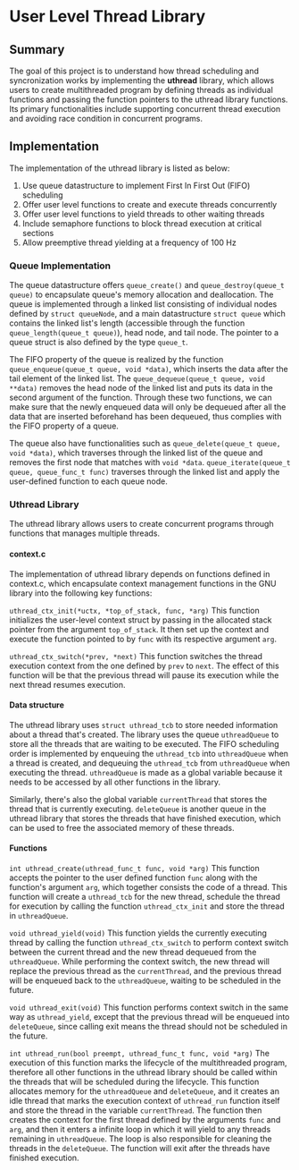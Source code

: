 
# User Level Thread Library

## Summary

The goal of this project is to understand how thread scheduling and 
syncronization works by implementing the **uthread** library, which allows
users to create multithreaded program by defining threads as individual
functions and passing the function pointers to the uthread library functions.
Its primary functionalities include supporting concurrent thread execution and
avoiding race condition in concurrent programs.

## Implementation

The implementation of the uthread library is listed as below:

1. Use queue datastructure to implement First In First Out (FIFO) scheduling
2. Offer user level functions to create and execute threads concurrently
3. Offer user level functions to yield threads to other waiting threads
4. Include semaphore functions to block thread execution at critical sections
5. Allow preemptive thread yielding at a frequency of 100 Hz

### Queue Implementation

The queue datastructure offers `queue_create()` and 
`queue_destroy(queue_t queue)` to encapsulate queue's memory allocation and
deallocation. The queue is implemented through a linked list consisting of 
individual nodes defined by `struct queueNode`, and a main datastructure
`struct queue` which contains the linked list's length (accessible through the
function `queue_length(queue_t queue)`), head node, and tail node. The pointer
to a queue struct is also defined by the type `queue_t`. 

The FIFO property of the queue is realized by the function
`queue_enqueue(queue_t queue, void *data)`, which inserts the data after the
tail element of the linked list. The
`queue_dequeue(queue_t queue, void **data)` removes the head node of the linked
list and puts its data in the second argument of the function. Through these
two functions, we can make sure that the newly enqueued data will only be
dequeued after all the data that are inserted beforehand has been dequeued,
thus complies with the FIFO property of a queue.

The queue also have functionalities such as 
`queue_delete(queue_t queue, void *data)`, which traverses through the linked
list of the queue and removes the first node that matches with `void *data`.
`queue_iterate(queue_t queue, queue_func_t func)` traverses through the linked
list and apply the user-defined function to each queue node.

### Uthread Library

The uthread library allows users to create concurrent programs through
functions that manages multiple threads.

#### context.c

The implementation of uthread library depends on functions defined in 
context.c, which encapsulate context management functions in the GNU
library into the following key functions:

`uthread_ctx_init(*uctx, *top_of_stack, func, *arg)`
This function initializes the user-level context struct by passing in the
allocated stack pointer from the argument `top_of_stack`. It then set up the
context and execute the function pointed to by `func` with its respective
argument `arg`.

`uthread_ctx_switch(*prev, *next)`
This function switches the thread execution context from the one defined by
`prev` to `next`. The effect of this function will be that the previous thread
will pause its execution while the next thread resumes execution.

#### Data structure

The uthread library uses `struct uthread_tcb` to store needed information about
a thread that's created. The library uses the queue `uthreadQueue` to store all
the threads that are waiting to be executed. The FIFO scheduling order is
implemented by enqueuing the `uthread_tcb` into `uthreadQueue` when a thread is
created, and dequeuing the `uthread_tcb` from `uthreadQueue` when executing the
thread. `uthreadQueue` is made as a global variable because it needs to be
accessed by all other functions in the library.

Similarly, there's also the global variable `currentThread` that stores the
thread that is currently executing. `deleteQueue` is another queue in the
uthread library that stores the threads that have finished execution, which can
be used to free the associated memory of these threads.

#### Functions

`int uthread_create(uthread_func_t func, void *arg)`
This function accepts the pointer to the user defined function `func` along
with the function's argument `arg`, which together consists the code of a
thread. This function will create a `uthread_tcb` for the new thread, schedule
the thread for execution by calling the function `uthread_ctx_init` and store
the thread in `uthreadQueue`. 

`void uthread_yield(void)`
This function yields the currently executing thread by calling the function
`uthread_ctx_switch` to perform context switch between the current thread and
the new thread dequeued from the `uthreadQueue`. While performing the context
switch, the new thread will replace the previous thread as the `currentThread`,
and the previous thread will be enqueued back to the `uthreadQueue`, waiting to
be scheduled in the future.

`void uthread_exit(void)`
This function performs context switch in the same way as `uthread_yield`,
except that the previous thread will be enqueued into `deleteQueue`, since
calling exit means the thread should not be scheduled in the future. 

`int uthread_run(bool preempt, uthread_func_t func, void *arg)`
The execution of this function marks the lifecycle of the multithreaded
program, therefore all other functions in the uthread library should be called
within the threads that will be scheduled during the lifecycle. This function
allocates memory for the `uthreadQueue` and `deleteQueue`, and it creates an
idle thread that marks the execution context of `uthread_run` function itself
and store the thread in the variable `currentThread`. The function then creates
the context for the first thread defined by the arguments `func` and `arg`,
and then it enters a infinite loop in which it will yield to any threads
remaining in `uthreadQueue`. The loop is also responsible for cleaning the
threads in the `deleteQueue`. The function will exit after the threads have
finished execution.

